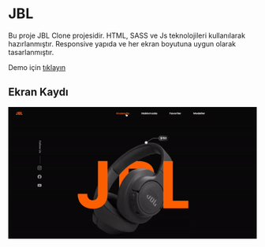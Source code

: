 <h1> JBL</h1>

Bu proje JBL Clone projesidir. HTML, SASS ve Js teknolojileri kullanılarak hazırlanmıştır. Responsive yapıda ve her ekran boyutuna uygun olarak tasarlanmıştır.

Demo için [tıklayın](https://aaygunn.github.io/Jbl)


<h2> Ekran Kaydı </h2>

![](screen.gif)